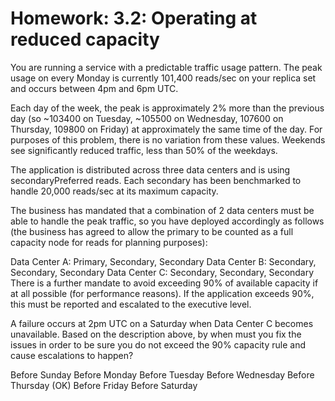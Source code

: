 # Homework: 3.2: Operating at reduced capacity

You are running a service with a predictable traffic usage pattern. The peak usage on every Monday is currently 101,400 reads/sec on your replica set and occurs between 4pm and 6pm UTC.

Each day of the week, the peak is approximately 2% more than the previous day (so ~103400 on Tuesday, ~105500 on Wednesday, 107600 on Thursday, 109800 on Friday) at approximately the same time of the day. For purposes of this problem, there is no variation from these values. Weekends see significantly reduced traffic, less than 50% of the weekdays.

The application is distributed across three data centers and is using secondaryPreferred reads. Each secondary has been benchmarked to handle 20,000 reads/sec at its maximum capacity.

The business has mandated that a combination of 2 data centers must be able to handle the peak traffic, so you have deployed accordingly as follows (the business has agreed to allow the primary to be counted as a full capacity node for reads for planning purposes):

Data Center A: Primary, Secondary, Secondary
Data Center B: Secondary, Secondary, Secondary
Data Center C: Secondary, Secondary, Secondary
There is a further mandate to avoid exceeding 90% of available capacity if at all possible (for performance reasons). If the application exceeds 90%, this must be reported and escalated to the executive level.

A failure occurs at 2pm UTC on a Saturday when Data Center C becomes unavailable. Based on the description above, by when must you fix the issues in order to be sure you do not exceed the 90% capacity rule and cause escalations to happen?


Before Sunday
Before Monday
Before Tuesday
Before Wednesday
Before Thursday
(OK) Before Friday
Before Saturday